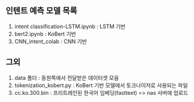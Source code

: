 ## 인텐트 예측 모델 목록

1. intent classification-LSTM.ipynb : LSTM 기반
2. bert2.ipynb : KoBert 기반
3. CNN_intent_colab : CNN 기반

## 그외

1. data 폴더 : 동원쪽에서 전달받은 데이터셋 모음
2. tokenization_kobert.py : KoBert 기반 모델에서 토크나이저로 사용되는 파일
3. cc.ko.300.bin : 프리트레인된 한국어 임베딩(fasttext)
   => nas 서버에 업로드
